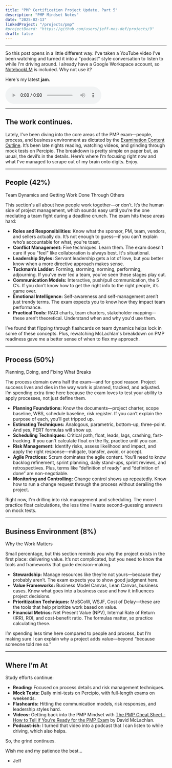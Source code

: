 ```yaml
---
title: "PMP Certification Project Update, Part 5"
description: "PMP Mindset Notes"
date: "2025-02-13"
linkedProject: "/projects/pmp"
#projectBoard: "https://github.com/users/jeff-mos-def/projects/9"
draft: false
---
```


---

So this post opens in a little different way. I've taken a YouTube video I've been watching and turned it into a "podcast" style conversation to listen to while I'm driving around. I already have a Google Workspace account, so [NotebookLM](https://notebooklm.google/) is included. Why not use it?

Here's my latest **jam**.

<audio controls>
  <source src="https://dl.dropboxusercontent.com/scl/fi/xtudzlkv96ead01c36er8/PMP-Exam-Readiness_-People-Process-and-Business-Environment.mp3?rlkey=0hakttqdkt6e2gowu6crnqt83" type="audio/mp3" />
  Your browser does not support the audio element.
</audio>

---

## The work continues.

Lately, I’ve been diving into the core areas of the PMP exam—people, process, and business environment as dictated by the [Examination Content Outline](https://www.pmi.org/-/media/pmi/documents/public/pdf/certifications/pmp-examination-content-outline.pdf?rev=08f1694e5f7542c4a65b69e1c69700de). It’s been late nights reading, watching videos, and grinding through mock tests on Percipio. The breakdown is pretty simple on paper but, as usual, the devil’s in the details. Here’s where I’m focusing right now and what I've managed to scrape out of my brain onto digits. Enjoy.

---

## People (42%)

Team Dynamics and Getting Work Done Through Others

This section's all about how people work together—or don’t. It’s the human side of project management, which sounds easy until you’re the one mediating a team fight during a deadline crunch. The exam hits these areas hard:

- **Roles and Responsibilities:** Know what the sponsor, PM, team, vendors, and sellers actually do. It’s not enough to guess—if you can’t explain who’s accountable for what, you're toast.
- **Conflict Management:** Five techniques. Learn them. The exam doesn’t care if you "feel" like collaboration is always best. It's situational.
- **Leadership Styles:** Servant leadership gets a lot of love, but you better know when a more directive approach makes sense.
- **Tuckman’s Ladder:** Forming, storming, norming, performing, adjourning. If you’ve ever led a team, you’ve seen these stages play out.
- **Communication Models:** Interactive, push/pull communication, the 5 C’s. If you don’t know how to get the right info to the right people, it’s game over.
- **Emotional Intelligence:** Self-awareness and self-management aren’t just trendy terms. The exam expects you to know how they impact team performance.
- **Practical Tools:** RACI charts, team charters, stakeholder mapping—these aren’t theoretical. Understand when and why you'd use them.

I’ve found that flipping through flashcards on team dynamics helps lock in some of these concepts. Plus, rewatching McLachlan's breakdown on PMP readiness gave me a better sense of when to flex my approach.

---

## Process (50%)

Planning, Doing, and Fixing What Breaks

The process domain owns half the exam—and for good reason. Project success lives and dies in the way work is planned, tracked, and adjusted. I’m spending extra time here because the exam loves to test your ability to apply processes, not just define them.

- **Planning Foundations:** Know the documents—project charter, scope baseline, WBS, schedule baseline, risk register. If you can’t explain the purpose of each, you’ll get tripped up.
- **Estimating Techniques:** Analogous, parametric, bottom-up, three-point. And yes, PERT formulas will show up.
- **Scheduling Techniques:** Critical path, float, leads, lags, crashing, fast-tracking. If you can't calculate float on the fly, practice until you can.
- **Risk Management:** Identify risks, assess likelihood and impact, and apply the right response—mitigate, transfer, avoid, or accept.
- **Agile Practices:** Scrum dominates the agile content. You’ll need to know backlog refinement, sprint planning, daily stand-ups, sprint reviews, and retrospectives. Plus, terms like “definition of ready” and “definition of done” are non-negotiable.
- **Monitoring and Controlling:** Change control shows up repeatedly. Know how to run a change request through the process without derailing the project.

Right now, I'm drilling into risk management and scheduling. The more I practice float calculations, the less time I waste second-guessing answers on mock tests.

---

## Business Environment (8%)

Why the Work Matters

Small percentage, but this section reminds you why the project exists in the first place: delivering value. It’s not complicated, but you need to know the tools and frameworks that guide decision-making.

- **Stewardship:** Manage resources like they’re not yours—because they probably aren’t. The exam expects you to show good judgment here.
- **Value Frameworks:** Business Model Canvas, Lean Canvas, business cases. Know what goes into a business case and how it influences project decisions.
- **Prioritization Techniques:** MoSCoW, WSJF, Cost of Delay—these are the tools that help prioritize work based on value.
- **Financial Metrics:** Net Present Value (NPV), Internal Rate of Return (IRR), ROI, and cost-benefit ratio. The formulas matter, so practice calculating these.

I’m spending less time here compared to people and process, but I’m making sure I can explain why a project adds value—beyond “because someone told me so.”

---

## Where I’m At

Study efforts continue:

- **Reading:** Focused on process details and risk management techniques.
- **Mock Tests:** Daily mini-tests on Percipio, with full-length exams on weekends.
- **Flashcards:** Hitting the communication models, risk responses, and leadership styles hard.
- **Videos:** Getting back into the PMP Mindset with [The PMP Cheat Sheet - How to Tell if You're Ready for the PMP Exam](https://www.youtube.com/watch?v=k25eJDUU-J0) by David McLachlan.
- **Podcast-ish:** I turned that video into a podcast that I can listen to while driving, which also helps.

So, the grind continues.

Wish me and my patience the best...

- Jeff